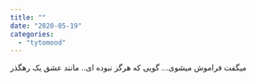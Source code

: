 ```yaml
---
title: ""
date: "2020-05-19"
categories: 
  - "tytomood"
---
```


میگفت فراموش میشوی... گویی که هرگز نبوده ای.. مانند عشق یک رهگذر

